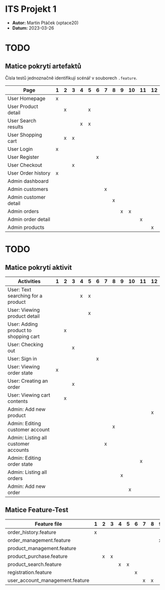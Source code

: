 # ITS Projekt 1

- **Autor:** Martin Ptáček (xptace20)
- **Datum:** 2023-03-26

# TODO
## Matice pokrytí artefaktů

Čísla testů jednoznačně identifikují scénář v souborech `.feature`.

| Page                  | 1 | 2 | 3 | 4  | 5  |   6 |   7 |   8 | 9 | 10 | 11 | 12 |
|-----------------------|---|---|---|----|----|-----|-----|-----|---|----|----|----|
| User Homepage         | x |   |   |    |    |     |     |     |   |    |    |    |
| User Product detail   |   | x |   |    |  x |     |     |     |   |    |    |    |
| User Search results   |   |   |   | x  | x  |     |     |     |   |    |    |    |
| User Shopping cart    |   | x | x |    |    |     |     |     |   |    |    |    |
| User Login            | x |   |   |    |    |     |     |     |   |    |    |    |
| User Register         |   |   |   |    |    |  x  |     |     |   |    |    |    |
| User Checkout         |   |   | x |    |    |     |     |     |   |    |    |    |
| User Order history    | x |   |   |    |    |     |     |     |   |    |    |    |
| Admin dashboard       |   |   |   |    |    |     |     |     |   |    |    |    |
| Admin customers       |   |   |   |    |    |     |   x |     |   |    |    |    |
| Admin customer detail |   |   |   |    |    |     |     |  x  |   |    |    |    |
| Admin orders          |   |   |   |    |    |     |     |     | x | x  |    |    |
| Admin order detail    |   |   |   |    |    |     |     |     |   |    |  x |    |
| Admin products        |   |   |   |    |    |     |     |     |   |    |    |  x |

# TODO
## Matice pokrytí aktivit

| Activities                            | 1 | 2 | 3 | 4 | 5 | 6 | 7 | 8 | 9 | 10 | 11 | 12 |
|---------------------------------------|---|---|---|---|---|---|---|---|---|----|----|----|
| User: Text searching for a product    |   |   |   | x | x |   |   |   |   |    |    |    |
| User: Viewing product detail          |   |   |   |   | x |   |   |   |   |    |    |    |
| User: Adding product to shopping cart |   | x |   |   |   |   |   |   |   |    |    |    |
| User: Checking out                    |   |   | x |   |   |   |   |   |   |    |    |    |
| User: Sign in                         |   |   |   |   |   | x |   |   |   |    |    |    |
| User: Viewing order state             | x |   |   |   |   |   |   |   |   |    |    |    |
| User: Creating an order               |   |   | x |   |   |   |   |   |   |    |    |    |
| User: Viewing cart contents           |   | x |   |   |   |   |   |   |   |    |    |    |
| Admin: Add new product                |   |   |   |   |   |   |   |   |   |    |    | x  |
| Admin: Editing customer account       |   |   |   |   |   |   |   | x |   |    |    |    |
| Admin: Listing all customer accounts  |   |   |   |   |   |   | x |   |   |    |    |    |
| Admin: Editing order state            |   |   |   |   |   |   |   |   |   |    |  x |    |
| Admin: Listing all orders             |   |   |   |   |   |   |   |   | x |    |    |    |
| Admin: Add new order                  |   |   |   |   |   |   |   |   |   | x  |    |    |



## Matice Feature-Test

| Feature file                      | 1 | 2 | 3 | 4 | 5 | 6 | 7 | 8 | 9 | 10 | 11 | 12 |
|-----------------------------------|---|---|---|---|---|---|---|---|---|----|----|----|
| order_history.feature             | x |   |   |   |   |   |   |   |   |    |    |    |
| order_management.feature          |   |   |   |   |   |   |   |   | x | x  | x  |    |
| product_management.feature        |   |   |   |   |   |   |   |   |   |    |    | x  |
| product_purchase.feature          |   | x | x |   |   |   |   |   |   |    |    |    |
| product_search.feature            |   |   |   | x | x |   |   |   |   |    |    |    |
| registration.feature              |   |   |   |   |   | x |   |   |   |    |    |    |
| user_account_management.feature   |   |   |   |   |   |   | x | x |   |    |    |    |
